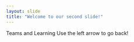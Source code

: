 ```yaml
---
layout: slide
title: "Welcome to our second slide!"
---
```

Teams and Learning 
Use the left arrow to go back!
